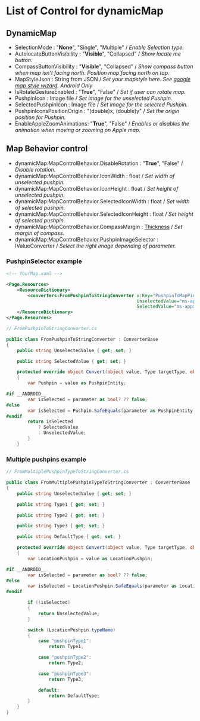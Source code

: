 # List of Control for dynamicMap

## DynamicMap

- SelectionMode : "**None**", "Single", "Multiple" / *Enable Selection type.*
- AutolocateButtonVisibility : "**Visible**", "Collapsed" / *Show locate me button.*
- CompassButtonVisibility : "**Visible**", "Collapsed" / *Show compass button when map isn't facing north. Position map facing north on tap.*
- MapStyleJson : String from JSON / *Set your mapstyle here. See [google map style wizard](https://mapstyle.withgoogle.com/). Android Only*
- IsRotateGestureEnabled : "**True**", "False" / *Set if user can rotate map.*
- PushpinIcon : Image file / *Set image for the unselected Pushpin.*
- SelectedPushpinIcon : Image file / *Set image for the selected Pushpin.*
- PushpinIconsPositionOrigin : "(double)x, (double)y" / *Set the origin position for Pushpin.*
- EnableAppleZoomAnimations: "**True**", "False" / *Enables or disables the animation when moving or zooming on Apple map.*

## Map Behavior control

- dynamicMap:MapControlBehavior.DisableRotation : "**True**", "False" / *Disable rotation.*
- dynamicMap:MapControlBehavior.IconWidth : float / *Set width of unselected pushpin.*
- dynamicMap:MapControlBehavior.IconHeight : float / *Set height of unselected pushpin.*
- dynamicMap:MapControlBehavior.SelectedIconWidth : float / *Set width of selected pushpin.*
- dynamicMap:MapControlBehavior.SelectedIconHeight : float / *Set height of selected pushpin.*
- dynamicMap:MapControlBehavior.CompassMargin : [Thickness](https://learn.microsoft.com/en-us/uwp/api/windows.ui.xaml.thickness?view=winrt-22621) / *Set margin of compass.*
- dynamicMap:MapControlBehavior.PushpinImageSelector : IValueConverter / *Select the right image depending of parameter.*

### PushpinSelector example

```xml
<!-- YourMap.xaml -->

<Page.Resources>
    <ResourceDictionary>
        <converters:FromPushpinToStringConverter x:Key="PushpinToMapPin"
                                                 UnselectedValue="ms-appx:///Assets/Pushpin/inactive.png"
                                                 SelectedValue="ms-appx:///Assets/Pushpin/active.png" />
    </ResourceDictionary>
</Page.Resources> 
```

```csharp
// FromPushpinToStringConverter.cs

public class FromPushpinToStringConverter : ConverterBase
{
    public string UnselectedValue { get; set; }

    public string SelectedValue { get; set; }

    protected override object Convert(object value, Type targetType, object parameter)
    {
        var Pushpin = value as PushpinEntity;

#if __ANDROID__
        var isSelected = parameter as bool? ?? false;
#else
        var isSelected = Pushpin.SafeEquals(parameter as PushpinEntity);
#endif
        return isSelected
            ? SelectedValue
            : UnselectedValue;
        }
    }
```

### Multiple pushpins example

```csharp
// FromMultiplePushpinTypeToStringConverter.cs

public class FromMultiplePushpinTypeToStringConverter : ConverterBase
{
    public string UnselectedValue { get; set; }

    public string Type1 { get; set; }

    public string Type2 { get; set; }

    public string Type3 { get; set; }

    public string DefaultType { get; set; }

    protected override object Convert(object value, Type targetType, object parameter)
    {
        var LocationPushpin = value as LocationPushpin;

#if __ANDROID__
        var isSelected = parameter as bool? ?? false;
#else
        var isSelected = LocationPushpin.SafeEquals(parameter as LocationPushpin);
#endif

        if (!isSelected)
        {
            return UnselectedValue;
        }

        switch (LocationPushpin.typeName)
        {
            case "pushpinType1":
                return Type1;

            case "pushpinType2":
                return Type2;

            case "pushpinType3":
                return Type3;

            default:
                return DefaultType;
        }
    }
}
```
